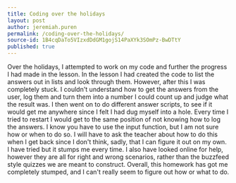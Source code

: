 ```yaml
---
title: Coding over the holidays
layout: post
author: jeremiah.puren
permalink: /coding-over-the-holidays/
source-id: 1B4cqDaTo5VIzxdDdGM1gojS14PaXYk3SOmPz-BwDTtY
published: true
---
```

Over the holidays, I attempted to work on my code and further the progress I had made in the lesson. In the lesson I had created the code to list the answers out in lists and look through them. However, after this I was completely stuck. I couldn't understand how to get the answers from the user, log them and turn them into a number I could count up and judge what the result was. I then went on to do different answer scripts, to see if it would get me anywhere since I felt I had dug myself into a hole. Every time I tried to restart I would get to the same position of not knowing how to log the answers. I know you have to use the input function, but I am not sure how or when to do so. I will have to ask the teacher about how to do this when I get back since I don't think, sadly, that I can figure it out on my own. I have tried but it stumps me every time. I also have looked online for help, however they are all for right and wrong scenarios, rather than the buzzfeed style quizzes we are meant to construct. Overall, this homework has got me completely stumped, and I can't really seem to figure out how or what to do.

